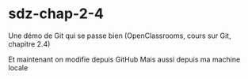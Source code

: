 # sdz-chap-2-4
Une démo de Git qui se passe bien (OpenClassrooms, cours sur Git, chapitre 2.4)

Et maintenant on modifie depuis GitHub
Mais aussi depuis ma machine locale
